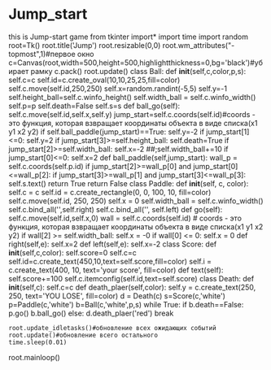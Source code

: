 # Jump_start
this is Jump-start game
from tkinter import*
import time
import random
root=Tk()
root.title('Jump')
root.resizable(0,0)
root.wm_attributes("-topmost",1)#первое окно
c=Canvas(root,width=500,height=500,highlightthickness=0,bg='black')#убирает рамку
c.pack()
root.update()
class Ball:
    def __init__(self,c,color,p,s):
        self.c=c
        self.id=c.create_oval(10,10,25,25,fill=color)
        self.c.move(self.id,250,250)
        self.x=random.randint(-5,5)
        self.y=-1
        self.height_ball=self.c.winfo_height()
        self.width_ball = self.c.winfo_width()
        self.p=p
        self.death=False
        self.s=s
    def ball_go(self):
        self.c.move(self.id,self.x,self.y)
        jump_start=self.c.coords(self.id)#coords - это функция, которая взвращает координаты объекта в виде списка(x1 y1 x2 y2)
        if self.ball_paddle(jump_start)==True:
            self.y=-2
        if jump_start[1]<=0:
            self.y=2
        if jump_start[3]>=self.height_ball:
            self.death=True
        if jump_start[2]>=self.width_ball:
            self.x=-2  ##;self.width_ball+=10
        if jump_start[0]<=0:
            self.x=2
    def ball_paddle(self,jump_start):
        wall_p = self.c.coords(self.p.id)
        if jump_start[2]>=wall_p[0] and jump_start[0]<=wall_p[2]:
            if jump_start[3]>=wall_p[1] and jump_start[3]<=wall_p[3]:
                self.s.text()
                return True
        return False
class Paddle:
    def __init__(self, c, color):
        self.c = c
        self.id = c.create_rectangle(0, 0, 100, 10, fill=color)
        self.c.move(self.id, 250, 250)
        self.x = 0
        self.width_ball = self.c.winfo_width()
        self.c.bind_all('<KeyPress-Right>',self.right)
        self.c.bind_all('<KeyPress-Left>', self.left)
    def go(self):
        self.c.move(self.id,self.x,0)
        wall = self.c.coords(self.id)  # coords - это функция, которая взвращает координаты объекта в виде списка(x1 y1 x2 y2)
        if wall[2] >= self.width_ball:
            self.x = -0
        if wall[0] <= 0:
            self.x = 0
    def right(self,e):
        self.x=2
    def left(self,e):
         self.x=-2
class Score:
    def __init__(self,c,color):
        self.score=0
        self.c=c
        self.id=c.create_text(450,10,text=self.score,fill=color)
        self.i = c.create_text(400, 10, text='your score', fill=color)
    def text(self):
        self.score+=100
        self.c.itemconfig(self.id,text=self.score)
class Death:
    def __init__(self,c):
        self.c=c
    def death_plaer(self,color):
        self.y = c.create_text(250, 250, text='YOU LOSE', fill=color)
d = Death(c)
s=Score(c,'white')
p=Paddle(c,'white')
b=Ball(c,'white',p,s)
while True:
    if b.death==False:
        p.go()
        b.ball_go()
    else:
        d.death_plaer('red')
        break

    root.update_idletasks()#обновление всех ожидающих событий
    root.update()#обновление всего остального
    time.sleep(0.01)
root.mainloop()
